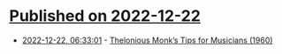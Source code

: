 # [Published on 2022-12-22](index.md)

* [2022-12-22, 06:33:01](https://news.ycombinator.com/item?id=34090486) - [Thelonious Monk’s Tips for Musicians (1960)](https://www.openculture.com/2017/12/thelonious-monks-25-tips-for-musicians-1960.html)
